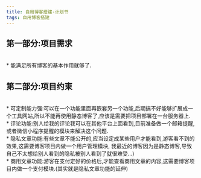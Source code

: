 ```yaml
---
title: 自用博客搭建-计划书
tags: 自用博客搭建
---
```


## 第一部分:项目需求  
<br/>
* 能满足所有博客的基本作用就够了.  
<br/>

## 第二部分:项目约束
<br/>
* 可定制能力强:可以在一个功能里面再嵌套另一个功能,后期搞不好能够扩展成一个工具网站,所以不能再使用静态博客了,应该是需要把项目部署在一台服务器上.  
 <br/>
* 评论功能:别人给我的评论我可以在其他平台上面看到,目前准备做一个邮箱提醒,或者微信小程序提醒的模块来解决这个问题.  
<br/>
* 隐私文章功能:有些文章不能公开的,应当设定成某些用户才能看到,游客看不到的效果,这需要博客项目内做一个用户管理模块,
我最近的博客因为是静态博客,导致自己不太想给别人看到的隐私被别人看到了就很难受...)  
<br/>   
* 商用文章功能:游客在支付定好的价格后,才能查看商用文章的内容,这需要博客项目内做一个支付模块.(其实就是隐私文章功能的延伸)   